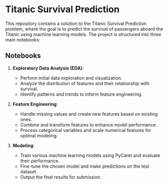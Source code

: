 # Titanic Survival Prediction

This repository contains a solution to the Titanic Survival Prediction problem, where the goal is to predict the survival of passengers aboard the Titanic using machine learning models. The project is structured into three main notebooks:

## Notebooks

1. **Exploratory Data Analysis (EDA)**:  
   - Perform initial data exploration and visualization.
   - Analyze the distribution of features and their relationship with survival.
   - Identify patterns and trends to inform feature engineering.

2. **Feature Engineering**:  
   - Handle missing values and create new features based on existing ones.
   - Combine and transform features to enhance model performance.
   - Process categorical variables and scale numerical features for optimal modeling.

3. **Modeling**:  
   - Train various machine learning models using PyCaret and evaluate their performance.
   - Fine-tune the chosen model and make predictions on the test dataset.
   - Output the final results for submission.


